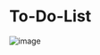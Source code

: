 # To-Do-List

![image](https://github.com/sanvi1803/To-Do-List/assets/100112668/91e8e60d-503e-4dfa-b38d-f78b490887a8)
